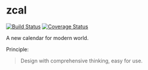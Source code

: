 # zcal

[![Build Status](https://travis-ci.org/tzengyuxio/zcal.svg?branch=master)](https://travis-ci.org/tzengyuxio/zcal)
[![Coverage Status](https://coveralls.io/repos/github/tzengyuxio/zcal/badge.svg)](https://coveralls.io/github/tzengyuxio/zcal)

A new calendar for modern world.

Principle:
> Design with comprehensive thinking, easy for use.